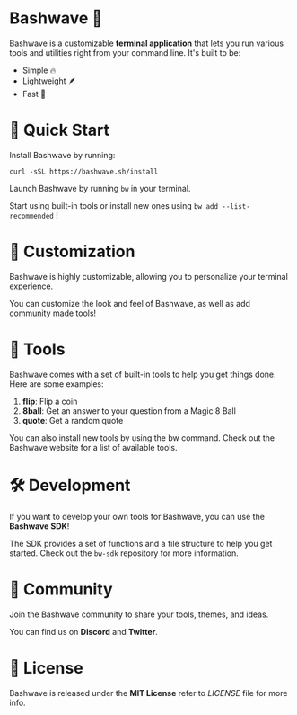 # Bashwave 🌊
Bashwave is a customizable **terminal application** that lets you run various tools and utilities right from your command line.
It's built to be:

- Simple 🔥
- Lightweight 🪶
- Fast 🚀


# 🚀 Quick Start

Install Bashwave by running:
 ```
 curl -sSL https://bashwave.sh/install
 ```

Launch Bashwave by running `bw` in your terminal.

Start using built-in tools or install new ones using `bw add --list-recommended` !

# 🔧 Customization


Bashwave is highly customizable, allowing you to personalize your terminal experience. 

You can customize the look and feel of Bashwave, as well as add community made tools!


# 🧰 Tools

Bashwave comes with a set of built-in tools to help you get things done. Here are some examples:

1. **flip**: Flip a coin
2. **8ball**: Get an answer to your question from a Magic 8 Ball
3. **quote**: Get a random quote

You can also install new tools by using the bw command. Check out the Bashwave website for a list of available tools.

# 🛠️ Development

If you want to develop your own tools for Bashwave, you can use the **Bashwave SDK**!


 The SDK provides a set of functions and a file structure to help you get started. Check out the `bw-sdk` repository for more information.

# 👥 Community

Join the Bashwave community to share your tools, themes, and ideas.

 You can find us on **Discord** and **Twitter**.

# 📄 License

Bashwave is released under the **MIT License** refer to _LICENSE_ file for more info.